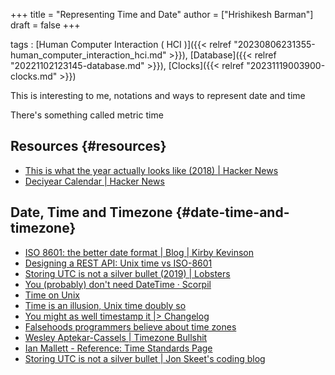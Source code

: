 +++
title = "Representing Time and Date"
author = ["Hrishikesh Barman"]
draft = false
+++

tags
: [Human Computer Interaction ( HCI )]({{< relref "20230806231355-human_computer_interaction_hci.md" >}}), [Database]({{< relref "20221102123145-database.md" >}}), [Clocks]({{< relref "20231119003900-clocks.md" >}})


This is interesting to me, notations and ways to represent date and time

There's something called metric time


## Resources {#resources}

-   [This is what the year actually looks like (2018) | Hacker News](https://news.ycombinator.com/item?id=37926239)
-   [Deciyear Calendar | Hacker News](https://news.ycombinator.com/item?id=38639415)


## Date, Time and Timezone {#date-time-and-timezone}

-   [ISO 8601: the better date format | Blog | Kirby Kevinson](https://kirby.kevinson.org/blog/iso-8601-the-better-date-format/)
-   [Designing a REST API: Unix time vs ISO-8601](https://nickb.dev/blog/designing-a-rest-api-unix-time-vs-iso-8601/)
-   [Storing UTC is not a silver bullet (2019) | Lobsters](https://lobste.rs/s/5suewc/storing_utc_is_not_silver_bullet_2019)
-   [You (probably) don't need DateTime · Scorpil](https://scorpil.com/post/you-dont-need-datetime/)
-   [Time on Unix](https://venam.nixers.net/blog/unix/2020/05/02/time-on-unix.html)
-   [Time is an illusion, Unix time doubly so](https://www.netmeister.org/blog/epoch.html)
-   [You might as well timestamp it |&gt; Changelog](https://changelog.com/posts/you-might-as-well-timestamp-it)
-   [Falsehoods programmers believe about time zones](https://www.zainrizvi.io/blog/falsehoods-programmers-believe-about-time-zones/)
-   [Wesley Aptekar-Cassels | Timezone Bullshit](https://blog.wesleyac.com/posts/timezone-bullshit)
-   [Ian Mallett - Reference: Time Standards Page](https://geometrian.com/programming/reference/timestds/index.php)
-   [Storing UTC is not a silver bullet | Jon Skeet's coding blog](https://codeblog.jonskeet.uk/2019/03/27/storing-utc-is-not-a-silver-bullet/)
